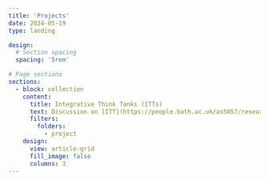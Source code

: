 ```yaml
---
title: 'Projects'
date: 2024-05-19
type: landing

design:
  # Section spacing
  spacing: '5rem'

# Page sections
sections:
  - block: collection
    content:
      title: Integrative Think Tanks (ITTs)
      text: Discussion on [ITT](https://people.bath.ac.uk/as5057/research.html)
      filters:
        folders:
          - project
    design:
      view: article-grid
      fill_image: false
      columns: 3
---
```

